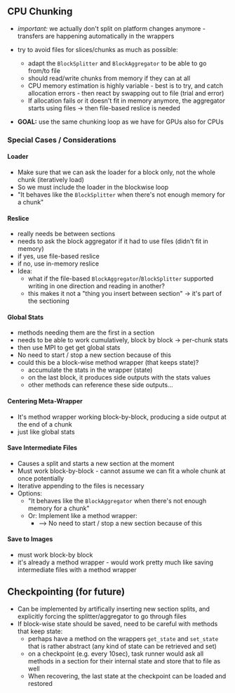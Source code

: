 ## CPU Chunking

* *important:* we actually don't split on platform changes anymore - transfers are happening automatically in the wrappers
* try to avoid files for slices/chunks as much as possible:
  * adapt the `BlockSplitter` and `BlockAggregator` to be able to go from/to file
  * should read/write chunks from memory if they can at all 
  * CPU memory estimation is highly variable - best is to try, and catch allocation errors - then react by swapping out to file (trial and error)
  * If allocation fails or it doesn't fit in memory anymore, the aggregator starts using files -> then file-based reslice is needed
  
* **GOAL:** use the same chunking loop as we have for GPUs also for CPUs

### Special Cases / Considerations

#### Loader

* Make sure that we can ask the loader for a block only, not the whole chunk
  (iteratively load)
* So we must include the loader in the blockwise loop
* "It behaves like the `BlockSplitter` when there's not enough memory for a chunk"

#### Reslice

* really needs be between sections
* needs to ask the block aggregator if it had to use files (didn't fit in memory)
* if yes, use file-based reslice
* if no, use in-memory reslice
* Idea:
  * what if the file-based `BlockAggregator`/`BlockSplitter` supported writing in one direction and reading in another?
  * this makes it not a "thing you insert between section" -> it's part of the sectioning

#### Global Stats

* methods needing them are the first in a section
* needs to be able to work cumulatively, block by block -> per-chunk stats
* then use MPI to get get global stats
* No need to start / stop a new section because of this
* could this be a block-wise method wrapper (that keeps state)?
  * accumulate the stats in the wrapper (state)
  * on the last block, it produces side outputs with the stats values
  * other methods can reference these side outputs...

#### Centering Meta-Wrapper

* It's method wrapper working block-by-block, producing a side output at the end of a chunk
* just like global stats

#### Save Intermediate Files

* Causes a split and starts a new section at the moment
* Must work block-by-block - cannot assume we can fit a whole chunk at once potentially
* Iterative appending to the files is necessary
* Options:
  * "It behaves like the `BlockAggregator` when there's not enough memory for a chunk"
  * Or: Implement like a method wrapper:
     *  --> No need to start / stop a new section because of this

#### Save to Images

* must work block-by block
* it's already a method wrapper - would work pretty much like saving intermediate files with a method wrapper


## Checkpointing (for future)

* Can be implemented by artifically inserting new section splits, and explicitly forcing the splitter/aggregator to go through files
* If block-wise state should be saved, need to be careful with methods that keep state:
  * perhaps have a method on the wrappers `get_state` and `set_state` that is rather abstract (any kind of state can be retrieved and set)
  * on a checkpoint (e.g. every 10sec), task runner would ask all methods in a section for their internal state and store that to file as well
  * When recovering, the last state at the checkpoint can be loaded and restored